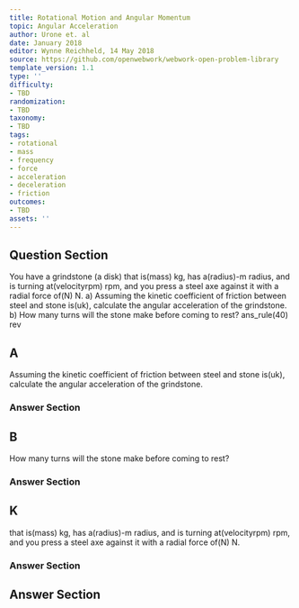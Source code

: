 ```yaml
---
title: Rotational Motion and Angular Momentum
topic: Angular Acceleration
author: Urone et. al
date: January 2018
editor: Wynne Reichheld, 14 May 2018
source: https://github.com/openwebwork/webwork-open-problem-library
template_version: 1.1
type: ''
difficulty:
- TBD
randomization:
- TBD
taxonomy:
- TBD
tags:
- rotational
- mass
- frequency
- force
- acceleration
- deceleration
- friction
outcomes:
- TBD
assets: ''
---
```


## Question Section 

You have a grindstone (a disk) that is(mass) kg, has a(radius)-m radius, and is turning at(velocityrpm) rpm, and you press a steel axe against it with a radial force of(N) N. 
a) Assuming the kinetic coefficient of friction between steel and stone is(uk), calculate the angular acceleration of the grindstone. 
b) How many turns will the stone make before coming to rest?
ans_rule(40) rev

## A
Assuming the kinetic coefficient of friction between steel and stone is(uk), calculate the angular acceleration of the grindstone. 
### Answer Section
## B
How many turns will the stone make before coming to rest?
### Answer Section
## K
that is(mass) kg, has a(radius)-m radius, and is turning at(velocityrpm) rpm, and you press a steel axe against it with a radial force of(N) N. 
### Answer Section


## Answer Section

